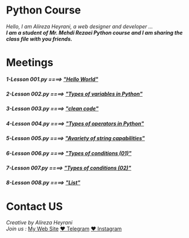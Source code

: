 # Python Course
*Hello, I am Alireza Heyrani, a web designer and developer ...*
<br>
***I am a student of Mr. Mehdi Rezaei Python course and I am sharing the class file with you friends.***

# Meetings
##### 1-Lesson 001.py    ====>    [*"Hello World"*](https://github.com/eng-heyrani/Python/blob/main/Lesson%20001.py)
##### 2-Lesson 002.py    ====>    [*"Types of variables in Python"*](https://github.com/eng-heyrani/Python/blob/main/Lesson%20002.py)
##### 3-Lesson 003.py    ====>    [*"clean code"*](https://github.com/eng-heyrani/Python/blob/main/Lesson%20003.py)
##### 4-Lesson 004.py    ====>    [*"Types of operators in Python"*](https://github.com/eng-heyrani/Python/blob/main/Lesson%20004.py)
##### 5-Lesson 005.py    ====>    [*"Avariety of string capabilities"*](https://github.com/eng-heyrani/Python/blob/main/Lesson%20005.py)
##### 6-Lesson 006.py    ====>    [*"Types of conditions (01)"*](https://github.com/eng-heyrani/Python/blob/main/Lesson%20006.py)
##### 7-Lesson 007.py    ====>    [*"Types of conditions (02)"*](https://github.com/eng-heyrani/Python/blob/main/Lesson%20007.py)
##### 8-Lesson 008.py    ====>    [*"List"*](https://github.com/eng-heyrani/Python/blob/main/Lesson%20008.py)
# Contact US
*Creative by Alireza Heyrani*<br>
*Join us :* 
[My Web Site](https://alirezaheyrani.com)
[❤️ Telegram](https://t.me/Alirez_Heyrani)
[❤️ Instagram](https://instagram.com/heyranialireza77)
